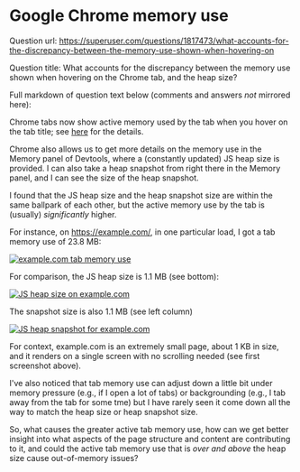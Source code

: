 # Google Chrome memory use

Question url: https://superuser.com/questions/1817473/what-accounts-for-the-discrepancy-between-the-memory-use-shown-when-hovering-on

Question title: What accounts for the discrepancy between the memory use shown when hovering on the Chrome tab, and the heap size?

Full markdown of question text below (comments and answers *not* mirrored here):

Chrome tabs now show active memory used by the tab when you hover on the tab title; see [here](https://medium.com/@addyosmani/chrome-now-shows-each-active-tabs-memory-usage-4f74876538e6) for the details.

Chrome also allows us to get more details on the memory use in the Memory panel of Devtools, where a (constantly updated) JS heap size is provided. I can also take a heap snapshot from right there in the Memory panel, and I can see the size of the heap snapshot.

I found that the JS heap size and the heap snapshot size are within the same ballpark of each other, but the active memory use by the tab is (usually) _significantly_ higher.

For instance, on https://example.com/, in one particular load, I got a tab memory use of 23.8 MB:

[![example.com tab memory use][1]][1]

For comparison, the JS heap size is 1.1 MB (see bottom):

[![JS heap size on example.com][2]][2]

The snapshot size is also 1.1 MB (see left column)

[![JS heap snapshot for example.com][3]][3]

For context, example.com is an extremely small page, about 1 KB in size, and it renders on a single screen with no scrolling needed (see first screenshot above).

I've also noticed that tab memory use can adjust down a little bit under memory pressure (e.g., if I open a lot of tabs) or backgrounding (e.g., I tab away from the tab for some tme) but I have rarely seen it come down all the way to match the heap size or heap snapshot size.

So, what causes the greater active tab memory use, how can we get better insight into what aspects of the page structure and content are contributing to it, and could the active tab memory use that is *over and above* the heap size cause out-of-memory issues?

  [1]: https://i.stack.imgur.com/vXqlp.jpg
  [2]: https://i.stack.imgur.com/gXg5k.png
  [3]: https://i.stack.imgur.com/HuCHX.png
